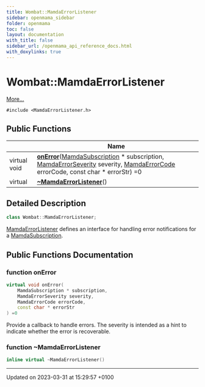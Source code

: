 ```yaml
---
title: Wombat::MamdaErrorListener
sidebar: openmama_sidebar
folder: openmama
toc: false
layout: documentation
with_title: false
sidebar_url: /openmama_api_reference_docs.html
with_doxylinks: true
---
```


# Wombat::MamdaErrorListener



 [More...](#detailed-description)


`#include <MamdaErrorListener.h>`

## Public Functions

|                | Name           |
| -------------- | -------------- |
| virtual void | **[onError](classWombat_1_1MamdaErrorListener.html#function-onerror)**([MamdaSubscription](classWombat_1_1MamdaSubscription.html) * subscription, [MamdaErrorSeverity](namespaceWombat.html#enum-mamdaerrorseverity) severity, [MamdaErrorCode](namespaceWombat.html#enum-mamdaerrorcode) errorCode, const char * errorStr) =0 |
| virtual | **[~MamdaErrorListener](classWombat_1_1MamdaErrorListener.html#function-~mamdaerrorlistener)**() |

## Detailed Description

```cpp
class Wombat::MamdaErrorListener;
```


[MamdaErrorListener](classWombat_1_1MamdaErrorListener.html) defines an interface for handling error notifications for a [MamdaSubscription](classWombat_1_1MamdaSubscription.html). 

## Public Functions Documentation

### function onError

```cpp
virtual void onError(
    MamdaSubscription * subscription,
    MamdaErrorSeverity severity,
    MamdaErrorCode errorCode,
    const char * errorStr
) =0
```


Provide a callback to handle errors. The severity is intended as a hint to indicate whether the error is recoverable. 


### function ~MamdaErrorListener

```cpp
inline virtual ~MamdaErrorListener()
```


-------------------------------

Updated on 2023-03-31 at 15:29:57 +0100